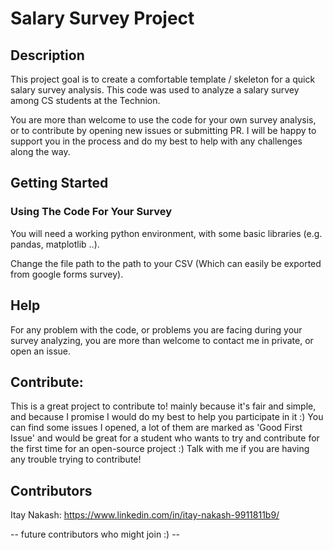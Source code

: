 # Salary Survey Project

## Description

This project goal is to create a comfortable template / skeleton for a quick salary survey analysis.
This code was used to analyze a salary survey among CS students at the Technion.  

You are more than welcome to use the code for your own survey analysis, or to contribute by opening new issues or submitting PR.
I will be happy to support you in the process and do my best to help with any challenges along the way. 

## Getting Started

### Using The Code For Your Survey

You will need a working python environment, with some basic libraries (e.g. pandas, matplotlib ..).

Change the file path to the path to your CSV (Which can easily be exported from google forms survey).


## Help

For any problem with the code, or problems you are facing during your survey analyzing, you are more than welcome to contact me in private, 
or open an issue.

## Contribute:

This is a great project to contribute to! mainly because it's fair and simple, and because I promise I would do my best to help you participate in it :)
You can find some issues I opened, a lot of them are marked as 'Good First Issue' and would be great for a student who wants to try and contribute for the first time
for an open-source project :)
Talk with me if you are having any trouble trying to contribute! 


## Contributors

Itay Nakash: https://www.linkedin.com/in/itay-nakash-9911811b9/

-- future contributors who might join :) --
